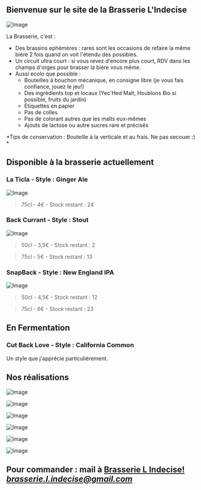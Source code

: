 ## Bienvenue sur le site de la Brasserie L'Indecise

![Image](https://brasserie-l-indecise.github.io/brasserie-l-indecise/img_brasserie_4.jpg)

La Brasserie, c'est :

* Des brassins ephémères : rares sont les occasions de refaire la même bière 2 fois quand on voit l'étendu des possibles.
* Un circuit ultra court : si vous revez d'encore plus court, RDV dans les champs d'orges pour brasser la bière vous même.
* Aussi ecolo que possible :
  * Bouteilles à bouchon mécanique, en consigne libre (je vous fais confiance, jouez le jeu!)
  * Des ingrédients top et locaux (Yec'Hed Malt, Houblons Bio si possible, fruits du jardin)
  * Etiquettes en papier
  * Pas de colles
  * Pas de colorant autres que les malts eux-mêmes
  * Ajouts de lactose ou autre sucres rare et précisés

*Tips de conservation : Bouteille à la verticale et au frais. Ne pas secouer :)  *

## Disponible à la brasserie actuellement

### La Ticla - Style : Ginger Ale
![Image](https://brasserie-l-indecise.github.io/brasserie-l-indecise/Image_052.png)

> 75cl - 4€ - Stock restant : 24

### Back Currant - Style : Stout
![Image](https://brasserie-l-indecise.github.io/brasserie-l-indecise/Image_050.png)


> 50cl - 3,5€ - Stock restant : 2

> 75cl - 5€ - Stock restant : 13

### SnapBack - Style : New England IPA
![Image](https://brasserie-l-indecise.github.io/brasserie-l-indecise/Image_051.png)

> 50cl - 4,5€ - Stock restant : 12

> 75cl - 6€ - Stock restant : 23

## En Fermentation 


### Cut Back Love - Style : California Common
Un style que j'apprécie particulièrement.

## Nos réalisations

![Image](https://brasserie-l-indecise.github.io/brasserie-l-indecise/img_brasserie_1.jpg)

![Image](https://brasserie-l-indecise.github.io/brasserie-l-indecise/img_brasserie_2.png)

![Image](https://brasserie-l-indecise.github.io/brasserie-l-indecise/img_brasserie-3.jpg)

![Image](https://brasserie-l-indecise.github.io/brasserie-l-indecise/img_brasserie_4.jpg)

![Image](https://brasserie-l-indecise.github.io/brasserie-l-indecise/img_brasserie_5.jpg)

![Image](https://brasserie-l-indecise.github.io/brasserie-l-indecise/img_brasserie_6.jpg)

## Pour commander : mail à [Brasserie L Indecise!](mailto:?to=brasserie.l.indecise@gmail.com) *brasserie.l.indecise@gmail.com*
